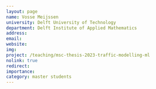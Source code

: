 ```yaml
---
layout: page
name: Vosse Meijssen
university: Delft University of Technology
department: Delft Institute of Applied Mathematics
address:
email:
website:
img:
project: /teaching/msc-thesis-2023-traffic-modelling-ml
nolink: true
redirect:
importance: 
category: master students
---
```


